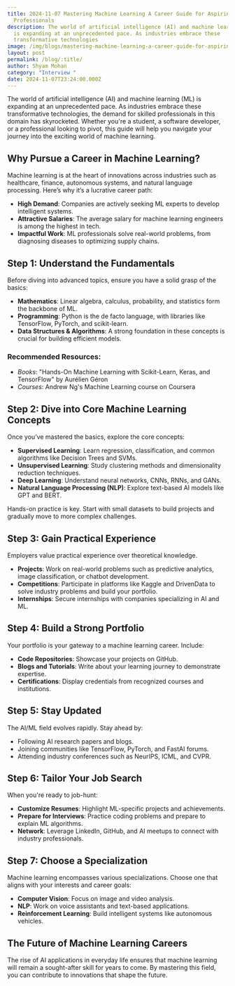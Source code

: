```yaml
---
title: 2024-11-07 Mastering Machine Learning A Career Guide for Aspiring AI
  Professionals
description: The world of artificial intelligence (AI) and machine learning (ML)
  is expanding at an unprecedented pace. As industries embrace these
  transformative technologies
image: /img/blogs/mastering-machine-learning-a-career-guide-for-aspiring-ai-professionals.webp
layout: post
permalink: /blog/:title/
author: Shyam Mohan
category: "Interview "
date: 2024-11-07T23:24:00.000Z
---
```

The world of artificial intelligence (AI) and machine learning (ML) is expanding at an unprecedented pace. As industries embrace these transformative technologies, the demand for skilled professionals in this domain has skyrocketed. Whether you're a student, a software developer, or a professional looking to pivot, this guide will help you navigate your journey into the exciting world of machine learning.

## Why Pursue a Career in Machine Learning?

Machine learning is at the heart of innovations across industries such as healthcare, finance, autonomous systems, and natural language processing. Here’s why it’s a lucrative career path:

-   **High Demand**: Companies are actively seeking ML experts to develop intelligent systems.
-   **Attractive Salaries**: The average salary for machine learning engineers is among the highest in tech.
-   **Impactful Work**: ML professionals solve real-world problems, from diagnosing diseases to optimizing supply chains.


## Step 1: Understand the Fundamentals

Before diving into advanced topics, ensure you have a solid grasp of the basics:

-   **Mathematics**: Linear algebra, calculus, probability, and statistics form the backbone of ML.
-   **Programming**: Python is the de facto language, with libraries like TensorFlow, PyTorch, and scikit-learn.
-   **Data Structures & Algorithms**: A strong foundation in these concepts is crucial for building efficient models.

### Recommended Resources:

-   _Books_: "Hands-On Machine Learning with Scikit-Learn, Keras, and TensorFlow" by Aurélien Géron
-   _Courses_: Andrew Ng's Machine Learning course on Coursera


## Step 2: Dive into Core Machine Learning Concepts

Once you’ve mastered the basics, explore the core concepts:

-   **Supervised Learning**: Learn regression, classification, and common algorithms like Decision Trees and SVMs.
-   **Unsupervised Learning**: Study clustering methods and dimensionality reduction techniques.
-   **Deep Learning**: Understand neural networks, CNNs, RNNs, and GANs.
-   **Natural Language Processing (NLP)**: Explore text-based AI models like GPT and BERT.

Hands-on practice is key. Start with small datasets to build projects and gradually move to more complex challenges.


## Step 3: Gain Practical Experience

Employers value practical experience over theoretical knowledge.

-   **Projects**: Work on real-world problems such as predictive analytics, image classification, or chatbot development.
-   **Competitions**: Participate in platforms like Kaggle and DrivenData to solve industry problems and build your portfolio.
-   **Internships**: Secure internships with companies specializing in AI and ML.


## Step 4: Build a Strong Portfolio

Your portfolio is your gateway to a machine learning career. Include:

-   **Code Repositories**: Showcase your projects on GitHub.
-   **Blogs and Tutorials**: Write about your learning journey to demonstrate expertise.
-   **Certifications**: Display credentials from recognized courses and institutions.


## Step 5: Stay Updated

The AI/ML field evolves rapidly. Stay ahead by:

-   Following AI research papers and blogs.
-   Joining communities like TensorFlow, PyTorch, and FastAI forums.
-   Attending industry conferences such as NeurIPS, ICML, and CVPR.


## Step 6: Tailor Your Job Search

When you're ready to job-hunt:

-   **Customize Resumes**: Highlight ML-specific projects and achievements.
-   **Prepare for Interviews**: Practice coding problems and prepare to explain ML algorithms.
-   **Network**: Leverage LinkedIn, GitHub, and AI meetups to connect with industry professionals.


## Step 7: Choose a Specialization

Machine learning encompasses various specializations. Choose one that aligns with your interests and career goals:

-   **Computer Vision**: Focus on image and video analysis.
-   **NLP**: Work on voice assistants and text-based applications.
-   **Reinforcement Learning**: Build intelligent systems like autonomous vehicles.


## The Future of Machine Learning Careers

The rise of AI applications in everyday life ensures that machine learning will remain a sought-after skill for years to come. By mastering this field, you can contribute to innovations that shape the future.
